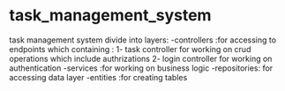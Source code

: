 # task_management_system
task management system divide into layers:
-controllers :for accessing to endpoints which containing :
1- task controller for working on crud operations which include authrizations
2- login controller for working on authentication
-services :for working on business logic 
-repositories: for accessing data layer
-entities :for creating tables
